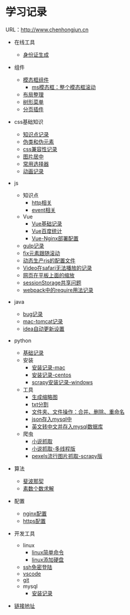 # 学习记录

  URL：http://www.chenhongjun.cn
  
- 在线工具
  - [身份证生成](/online-tools/sfz.html)

- 组件
  - [模态框组件](/components/Modal/example.html)
    - [ms模态框：整个模态框滚动](/components/Modal/ms-example.html)
  - [布局整理](/components/Layout/example.html)
  - [树形菜单](/components/TreeMenu/example.html)
  - [分页插件](/components/Paging/example.html)

- css基础知识
  - [知识点记录](/css/knowledge-point-record.md)
  - [伪类和伪元素](/css/pseudo-classes-elements.md)
  - [css兼容性记录](/css/browser-diff-record.md)
  - [图片居中](/css/image-center/image-center.html)
  - [常用选择器](/css/css-selector.md)
  - [动画记录](/css/transition-transform-animate-record.md)

- js
  - 知识点
    - [http相关](/js/knowledge/http.md)
    - [event相关](/js/knowledge/event.md)
  - Vue
    - [Vue基础记录](/js/vue/vue-base-record.md) 
    - [Vue百度统计](/js/vue/vue-baidu-tongji.md)
    - [Vue-Nginx部署配置](/js/vue/vue-nginx-deploy.md)
  - [gulp记录](/js/gulp-record.md)  
  - [fix元素跟随滚动](/js/fix-scroll.md)
  - [动态生产rjs的配置文件](/js/dynamic-require-build-js.md)
  - [Video在safari无法播放的记录](/js/video-safari-record.md)
  - [网页在平板上面的缩放](/js/page-in-pad-scale.md)
  - [sessionStorage共享问题](/js/sessionstorage-share.md)
  - [webpack中的require用法记录](/js/webpack-require.md)

- java
  - [bug记录](/java/bug-record.md)
  - [mac-tomcat记录](/java/mac-tomcat.md)
  - [idea自动更新设置](/java/idea-auto-update.md)

- python
  - [基础记录](/python/python-base-record.md)
  - 安装
    - [安装记录-mac](/python/install/install-in-mac.md)
    - [安装记录-centos](/python/install/install-in-centos.md)
    - [scrapy安装记录-windows](/python/install/scrapy-install-in-windows.md)
  - 工具
    - [生成缩略图](/python/tools/image-thumb.md)
    - [txt分割](/python/tools/txt-split.md)
    - [文件夹、文件操作：合并、删除、重命名](/python/tools/floder-file-operation.md)
    - [json存入mysql中](/python/tools/json2mysql.md)
    - [英文转中文并存入mysql数据库](/python/tools/eng2chs.md)
  - 爬虫
    - [小说抓取](/python/scrapy/biqukan-book-scrapy.md)
    - [小说抓取-多线程版](/python/scrapy/biqukan-book-scrapy-multi-thread.md)
    - [pexels流行图片抓取-scrapy版](/python/scrapy/pexels-popular-photos-scrapy.md)

- 算法
  - [斐波那契](/algorithm/fibonacci.md)
  - [素数个数求解](/algorithm/primenumber.md)

- 配置
  - [nginx配置](/config/nginx-config.md)
  - [https配置](/config/https-config.md)

- 开发工具
  - linux
    - [linux简单命令](/ide-tools/linux/linux-base-command.md)
    - [linux添加硬盘](/ide-tools/linux/linux-add-disk.md)
  - [ssh免密登陆](/ide-tools/ssh-login.md)
  - [vscode](/ide-tools/vs-code.md)
  - [git](/ide-tools/git.md)
  - mysql
    - [安装记录](/ide-tools/mysql/install.md)

- [链接地址](/links/links.md)
